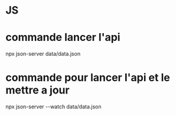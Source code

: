 # JS

# commande lancer l'api

npx json-server data/data.json

# commande pour lancer l'api et le mettre a jour

npx json-server --watch data/data.json
